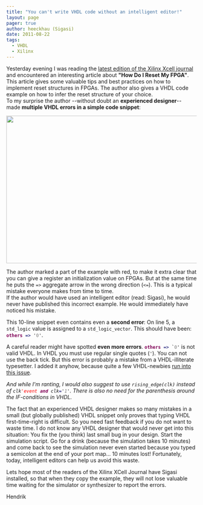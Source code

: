 ```yaml
---
title: "You can't write VHDL code without an intelligent editor!"
layout: page 
pager: true
author: heeckhau (Sigasi)
date: 2011-08-22
tags: 
  - VHDL
  - Xilinx
---
```

<div class="content">
<p>Yesterday evening I was reading the <a href="http://issuu.com/xcelljournal/docs/xcell_journal_issue_76?viewMode=magazine&amp;mode=embed" class="elf-external elf-icon">latest edition of the Xilinx Xcell journal</a> and encountered an interesting article about <strong>"How Do I Reset My FPGA"</strong>. This article gives some valuable tips and best practices on how to implement reset structures in <span class="caps">FPGA</span>s. The author also gives a <span class="caps">VHDL</span> code example on how to infer the reset structure of your choice.<br/>To my surprise the author --without doubt an <strong>experienced designer</strong>-- made <strong>multiple <span class="caps">VHDL</span> errors in a simple code snippet</strong>:</p>	<p><span class="inline inline-center"><img src="http://www.sigasi.com/sites/www.sigasi.com/files/images/XcellReset.png" alt="" title="" class="image image-_original " width="640" height="390"/></span></p>	<p>The author marked a part of the example with red, to make it extra clear that you can give a register an initialization value on <span class="caps">FPGA</span>s. But at the same time he puts the <code>=&gt;</code> aggregate arrow in the wrong direction (<code>&lt;=</code>). This is a typical mistake everyone makes from time to time.<br/>If the author would have used an intelligent editor (read: Sigasi), he would never have published this incorrect example. He would immediately have noticed his mistake.</p>	<p>This 10-line snippet even contains even a <strong>second error</strong>: On line 5, a <code>std_logic</code> value is assigned to a <code>std_logic_vector</code>. This should have been:  <span class="geshifilter"><code class="vhdl geshifilter-vhdl"><span style="color: #7f0055; font-weight: bold;">others</span> <span style="color: #000066;">=&gt;</span> '<span style="color: #7d7d7d;">0</span>'</code></span>.</p>	<p>A careful reader might have spotted <strong>even more errors</strong>. <span class="geshifilter"><code class="vhdl geshifilter-vhdl"><span style="color: #7f0055; font-weight: bold;">others</span> <span style="color: #000066;">=&gt;</span> `<span style="color: #7d7d7d;">0</span>'</code></span> is not valid <span class="caps">VHDL</span>. In <span class="caps">VHDL</span> you must use regular single quotes (<span class="geshifilter"><code class="vhdl geshifilter-vhdl">'</code></span>). You can not use the back tick. But this error is probably a mistake from a <span class="caps">VHDL</span>-illiterate typesetter. I added it anyhow, because quite a few <span class="caps">VHDL</span>-newbies <a href="http://stackoverflow.com/questions/6549276/vhdl-errors-in-flipflop-d-code" class="elf-external elf-icon">run into this issue</a>.</p>	<p><em>And while I'm ranting, I would also suggest to use <span class="geshifilter"><code class="vhdl geshifilter-vhdl">rising_edge<span style="color: #000000;">(</span>clk<span style="color: #000000;">)</span></code></span> instead of  <span class="geshifilter"><code class="vhdl geshifilter-vhdl">clk<span style="color: #ff0000;">'event</span> <span style="color: #7f0055; font-weight: bold;">and</span> clk<span style="color: #000066;">=</span>'<span style="color: #7d7d7d;">1</span>'</code></span>. There is also no need for the parenthesis around the IF-conditions in <span class="caps">VHDL</span>.</em></p>	<p>The fact that an experienced <span class="caps">VHDL</span> designer makes so many mistakes in a small (but globally published) <span class="caps">VHDL</span> snippet only proves that typing <span class="caps">VHDL</span> first-time-right is difficult. So you need fast feedback if you do not want to waste time. I do not know any <span class="caps">VHDL</span> designer that would never get into this situation: You fix the (you think) last small bug in your design. Start the simulation script. Go for a drink (because the simulation takes 10 minutes) and come back to see the simulation never even started because you typed a semicolon at the end of your port map&#8230; 10 minutes lost!  Fortunately, today, intelligent editors can help us avoid this waste.</p>	<p>Lets hope most of the readers of the Xilinx XCell Journal have Sigasi installed, so that when they copy the example, they will not lose valuable time waiting for the simulator or synthesizer to report the errors.</p>	<p>Hendrik</p>  </div>

